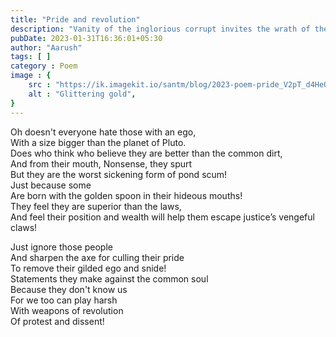 ```yaml
---
title: "Pride and revolution"
description: "Vanity of the inglorious corrupt invites the wrath of the downtrodden "
pubDate: 2023-01-31T16:36:01+05:30
author: "Aarush"
tags: [ ]
category : Poem
image : {
	src : "https://ik.imagekit.io/santm/blog/2023-poem-pride_V2pT_d4HeQ.webp",
	alt : "Glittering gold",
}
---
```



Oh doesn't everyone hate those with an ego,  
With a size bigger than the planet of Pluto.  
Does who think who believe they are better than the common dirt,  
And from their mouth, Nonsense, they spurt   
But they are the worst sickening form of pond scum!  
Just because some  
Are born with the golden spoon in their hideous mouths!  
They feel they are superior than the laws,  
 And feel their position and wealth will help them escape justice’s vengeful claws!  
  
  
Just ignore those people  
And sharpen  the axe for culling their pride  
To remove their gilded ego and snide!  
Statements they make against the common soul  
Because they don't know us  
For we too can play harsh   
With weapons of revolution  
Of protest and dissent!  
